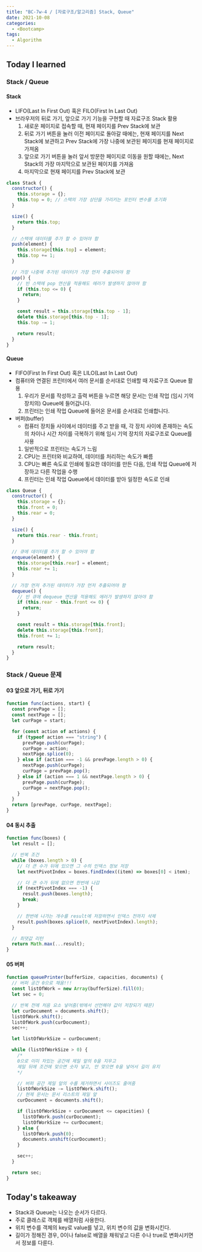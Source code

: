 ```yaml
---
title: "BC-7w-4 / [자료구조/알고리즘] Stack, Queue"
date: 2021-10-08
categories:
  - <Bootcamp>
tags:
  - Algorithm
---
```


## Today I learned

<!-- ## Algorithm Test 03 부분집합 ☆☆

```js
const func = function (base, sample) {
  base.sort((a, b) => a - b);
  sample.sort((a, b) => a - b);

  let count = 0;
  let lastIndex = 0;

  for (item of sample) {
    // 초기값을 변화시켜서 중복을 피함
    for (let i = lastIndex; i < base.length; i++) {
      // sample의 요소와 base의 요소가 일치할 때,
      if (item === base[i]) {
        count++;
        // 이 인덱스 이전꺼는 비교할 필요 없음
        lastIndex = i;
        break;
      }
    }
  }

  // sample의 모든 요소가 일치하는 수를 찾으면 부분집합
  return count === sample.length;
};
``` -->

### Stack / Queue

#### Stack

- LIFO(Last In First Out) 혹은 FILO(First In Last Out)
- 브라우저의 뒤로 가기, 앞으로 가기 기능을 구현할 때 자료구조 Stack 활용
  1. 새로운 페이지로 접속할 때, 현재 페이지를 Prev Stack에 보관
  2. 뒤로 가기 버튼을 눌러 이전 페이지로 돌아갈 때에는, 현재 페이지를 Next Stack에 보관하고 Prev Stack에 가장 나중에 보관된 페이지를 현재 페이지로 가져옴
  3. 앞으로 가기 버튼을 눌러 앞서 방문한 페이지로 이동을 원할 때에는, Next Stack의 가장 마지막으로 보관된 페이지를 가져옴
  4. 마지막으로 현재 페이지를 Prev Stack에 보관

```js
class Stack {
  constructor() {
    this.storage = {};
    this.top = 0; // 스택의 가장 상단을 가리키는 포인터 변수를 초기화
  }

  size() {
    return this.top;
  }

  // 스택에 데이터를 추가 할 수 있어야 함
  push(element) {
    this.storage[this.top] = element;
    this.top += 1;
  }

  // 가장 나중에 추가된 데이터가 가장 먼저 추출되어야 함
  pop() {
    // 빈 스택에 pop 연산을 적용해도 에러가 발생하지 않아야 함
    if (this.top <= 0) {
      return;
    }

    const result = this.storage[this.top - 1];
    delete this.storage[this.top - 1];
    this.top -= 1;

    return result;
  }
}
```

#### Queue

- FIFO(First In First Out) 혹은 LILO(Last In Last Out)
- 컴퓨터와 연결된 프린터에서 여러 문서를 순서대로 인쇄할 때 자료구조 Queue 활용
  1. 우리가 문서를 작성하고 출력 버튼을 누르면 해당 문서는 인쇄 작업 (임시 기억 장치의) Queue에 들어갑니다.
  2. 프린터는 인쇄 작업 Queue에 들어온 문서를 순서대로 인쇄합니다.
- 버퍼(buffer)
  - 컴퓨터 장치들 사이에서 데이터를 주고 받을 때, 각 장치 사이에 존재하는 속도의 차이나 시간 차이를 극복하기 위해 임시 기억 장치의 자료구조로 Queue를 사용
  1. 일반적으로 프린터는 속도가 느림
  2. CPU는 프린터와 비교하여, 데이터를 처리하는 속도가 빠름
  3. CPU는 빠른 속도로 인쇄에 필요한 데이터를 만든 다음, 인쇄 작업 Queue에 저장하고 다른 작업을 수행
  4. 프린터는 인쇄 작업 Queue에서 데이터를 받아 일정한 속도로 인쇄

```js
class Queue {
  constructor() {
    this.storage = {};
    this.front = 0;
    this.rear = 0;
  }

  size() {
    return this.rear - this.front;
  }

  // 큐에 데이터를 추가 할 수 있어야 함
  enqueue(element) {
    this.storage[this.rear] = element;
    this.rear += 1;
  }

  // 가장 먼저 추가된 데이터가 가장 먼저 추출되어야 함
  dequeue() {
    // 빈 큐에 dequeue 연산을 적용해도 에러가 발생하지 않아야 함
    if (this.rear - this.front <= 0) {
      return;
    }

    const result = this.storage[this.front];
    delete this.storage[this.front];
    this.front += 1;

    return result;
  }
}
```

### Stack / Queue 문제

#### 03 앞으로 가기, 뒤로 가기

```js
function func(actions, start) {
  const prevPage = [];
  const nextPage = [];
  let curPage = start;

  for (const action of actions) {
    if (typeof action === "string") {
      prevPage.push(curPage);
      curPage = action;
      nextPage.splice(0);
    } else if (action === -1 && prevPage.length > 0) {
      nextPage.push(curPage);
      curPage = prevPage.pop();
    } else if (action === 1 && nextPage.length > 0) {
      prevPage.push(curPage);
      curPage = nextPage.pop();
    }
  }
  return [prevPage, curPage, nextPage];
}
```

#### 04 동시 추출

```js
function func(boxes) {
  let result = [];

  // 반복 조건
  while (boxes.length > 0) {
    // 더 큰 수가 뒤에 있으면 그 수의 인덱스 정보 저장
    let nextPivotIndex = boxes.findIndex((item) => boxes[0] < item);

    // 더 큰 수가 뒤에 없으면 한번에 나감
    if (nextPivotIndex === -1) {
      result.push(boxes.length);
      break;
    }

    // 한번에 나가는 개수를 result에 저장하면서 인덱스 전까지 삭제
    result.push(boxes.splice(0, nextPivotIndex).length);
  }

  // 최댓값 리턴
  return Math.max(...result);
}
```

#### 05 버퍼

```js
function queuePrinter(bufferSize, capacities, documents) {
  // 버퍼 공간 0으로 채움!!!
  const listOfWork = new Array(bufferSize).fill(0);
  let sec = 0;

  // 반복 전에 처음 요소 넣어줌(밖에서 선언해야 값이 저장되기 때문)
  let curDocument = documents.shift();
  listOfWork.shift();
  listOfWork.push(curDocument);
  sec++;

  let listOfWorkSize = curDocument;

  while (listOfWorkSize > 0) {
    /* 
    0으로 이미 차있는 공간에 제일 앞의 0을 지우고
    제일 뒤에 조건에 맞으면 숫자 넣고, 안 맞으면 0을 넣어서 길이 유지
    */

    // 버퍼 공간 제일 앞의 수를 제거하면서 사이즈도 줄여줌
    listOfWorkSize -= listOfWork.shift();
    // 현제 문서는 문서 리스트의 제일 앞
    curDocument = documents.shift();

    if (listOfWorkSize + curDocument <= capacities) {
      listOfWork.push(curDocument);
      listOfWorkSize += curDocument;
    } else {
      listOfWork.push(0);
      documents.unshift(curDocument);
    }

    sec++;
  }

  return sec;
}
```

## Today's takeaway

- Stack과 Queue는 나오는 순서가 다르다.
- 주로 클래스로 객체를 배열처럼 사용한다.
- 위치 변수를 객체의 key로 value를 넣고, 위치 변수의 값을 변화시킨다.
- 길이가 정해진 경우, 0이나 false로 배열을 채워넣고 다른 수나 true로 변화시키면서 정보를 다룬다.
